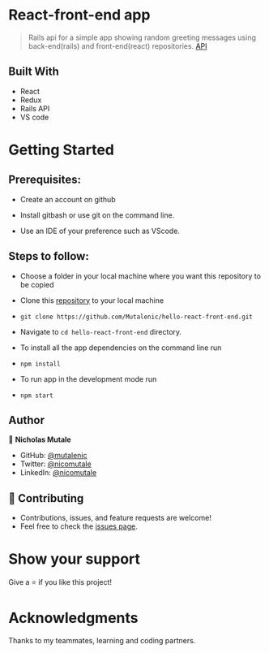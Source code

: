 # React-front-end app
> Rails api for a simple app showing random greeting messages using back-end(rails) and front-end(react) repositories.
> [API](https://github.com/Mutalenic/hello-rails-back-end)
## Built With

- React
- Redux
- Rails API
- VS code

# Getting Started
## Prerequisites:


- Create an account on github

- Install gitbash or use git on the command line.

- Use an IDE of your preference such as VScode.

## Steps to follow:

- Choose a folder in your local machine where you want this repository to be copied

- Clone this [repository](https://github.com/Mutalenic/hello-react-front-end.git) to your local machine 
- ```
  git clone https://github.com/Mutalenic/hello-react-front-end.git
  ```

- Navigate to `cd hello-react-front-end`  directory.

- To install all the app dependencies on the command line run
- ```
  npm install
  ``` 
- To run app in the development mode run 
- ```
  npm start
  ```

## Author

👤 **Nicholas Mutale**

- GitHub: [@mutalenic](https://github.com/Mutalenic)
- Twitter: [@nicomutale](https://twitter.com/nicomutale)
- LinkedIn: [@nicomutale](https://www.linkedin.com/in/nicomutale/)


## 🤝 Contributing
- Contributions, issues, and feature requests are welcome!
- Feel free to check the [issues page](https://github.com/Mutalenic/hello-react-front-end/issues).

# Show your support
Give a ⭐ if you like this project!

# Acknowledgments
Thanks to my teammates, learning and coding partners.
